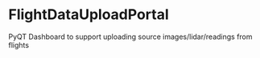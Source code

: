 # FlightDataUploadPortal

PyQT Dashboard to support uploading source images/lidar/readings from flights